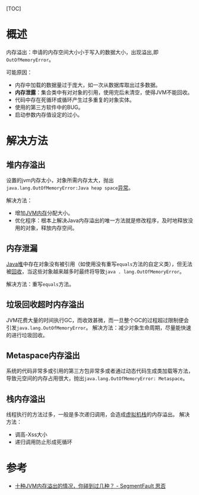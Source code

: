 [TOC]



# 概述

内存溢出：申请的内存空间大小小于写入的数据大小，出现溢出,即`OutOfMemoryError`。

可能原因：

* 内存中加载的数据量过于庞大，如一次从数据库取出过多数据。
* **内存泄露**：集合类中有对对象的引用，使用完后未清空，使得JVM不能回收。
* 代码中存在死循环或循环产生过多重复的对象实体。
* 使用的第三方软件中的BUG。
* 启动参数内存值设定的过小。

# 解决方法


## 堆内存溢出
设置的jvm内存太小，对象所需内存太大，抛出`java.lang.OutOfMemoryError:Java heap space`[异常](异常.md)。

解决方法：
* 增加[JVM内存](JVM内存分配.md)分配大小。
* 优化程序：根本上解决Java内存溢出的唯一方法就是修改程序，及时地释放没用的对象，释放内存空间。
## 内存泄漏
[Java堆](JVM内存空间#Java堆)中存在对象没有被引用（如使用没有重写`equals`方法的自定义类），但无法被[回收](JVM垃圾回收#垃圾回收)，当这些对象越来越多时最终将导致`java . lang.OutOfMemoryError`。

解决方法：重写`equals`方法。
## 垃圾回收超时内存溢出
JVM花费大量的时间执行GC，而收效甚微，而一旦整个GC的过程超过限制便会引发`java.lang.OutOfMemoryError`。
解决方法：减少对象生命周期，尽量能快速的进行垃圾回收。
## Metaspace内存溢出
系统的代码非常多或引用的第三方包非常多或者通过动态代码生成类加载等方法，导致元空间的内存占用很大，抛出`java.lang.OutOfMemoryError: Metaspace`。
## 栈内存溢出
线程执行的方法过多，一般是多次递归调用，会造成[虚拟机栈](JVM内存空间#虚拟机栈)的内存溢出。
解决方法：
* 调高-Xss大小
* 递归调用防止形成死循环
# 参考
* [十种JVM内存溢出的情况，你碰到过几种？ - SegmentFault 思否 ](https://segmentfault.com/a/1190000017226359)